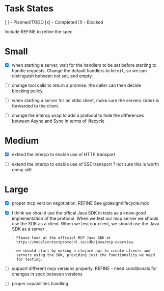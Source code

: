# Task States

[ ] - Planned/TODO
[x] - Completed
[!] - Blocked

Include REFINE to refine the spec

# Small

- [x] when starting a server, wait for the handlers to be set before
      starting to handle requests.  Change the default handlers to be
     `nil`, so we can distinguish between not set, and empty.

- [ ] change tool calls to return a promise.  the caller can
      then decide blocking policy.

- [ ] when starting a server for an stdio client, make sure the servers stderr
      is forwarded to the client.

- [ ] change the interop wrap to add a protocol to hide the differences
      between Async and Sync in terms of lifecycle

# Medium

- [x] extend the interop to enable use of HTTP transport

- [ ] extend the interop to enable use of SSE transport ? not sure this
      is worth doing still

# Large

- [x] proper mcp version negotiation. REFINE
      See @design/lifecycle.mdx

- [X] I think we should use the offical Java SDK in tests as a know good
      implementation of the protocol.  When we test our mcp server we should
	  use the SDK as a client.  When we test our client, we should use the
	  Java SDK as a server   .

      - Please look at the official MCP Java SDK at
        https://modelcontextprotocol.io/sdk/java/mcp-overview.

      - we should start by making a clojure api to create clients and
        servers using the SDK, providing just the functionality we need
        for testing.

- [ ] support different mcp versions properly. REFINE
      - need conditionals for changes in spec between versions


- [ ] proper capabilities handling
